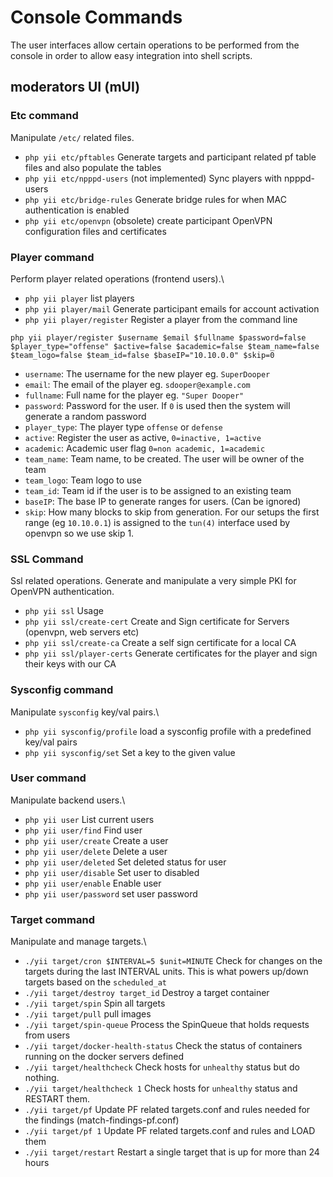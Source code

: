 # Console Commands

The user interfaces allow certain operations to be performed from the console in order to allow easy integration into shell scripts.

## moderators UI (mUI)
### Etc command
Manipulate `/etc/` related files.
* `php yii etc/pftables` Generate targets and participant related pf table files and also populate the tables
* `php yii etc/npppd-users` (not implemented) Sync players with npppd-users
* `php yii etc/bridge-rules` Generate bridge rules for when MAC authentication is enabled
* `php yii etc/openvpn` (obsolete) create participant OpenVPN configuration files and certificates

### Player command
Perform player related operations (frontend users).\
* `php yii player` list players
* `php yii player/mail` Generate participant emails for account activation
* `php yii player/register` Register a player from the command line
```
php yii player/register $username $email $fullname $password=false $player_type="offense" $active=false $academic=false $team_name=false $team_logo=false $team_id=false $baseIP="10.10.0.0" $skip=0
```
 - `username`: The username for the new player eg. `SuperDooper`
 - `email`: The email of the player eg. `sdooper@example.com`
 - `fullname`: Full name for the player eg. `"Super Dooper"`
 - `password`: Password for the user. If `0` is used then the system will generate a random password
 - `player_type`: The player type `offense` or `defense`
 - `active`: Register the user as active, `0=inactive, 1=active`
 - `academic`: Academic user flag `0=non academic, 1=academic`
 - `team_name`: Team name, to be created. The user will be owner of the team
 - `team_logo`: Team logo to use
 - `team_id`: Team id if the user is to be assigned to an existing team
 - `baseIP`: The base IP to generate ranges for users. (Can be ignored)
 - `skip`:  How many blocks to skip from generation. For our setups the first range (eg `10.10.0.1`) is assigned to the `tun(4)` interface used by openvpn so we use skip 1.


### SSL Command
Ssl related operations. Generate and manipulate a very simple PKI for OpenVPN authentication.
* `php yii ssl` Usage
* `php yii ssl/create-cert` Create and Sign certificate for Servers (openvpn, web servers etc)
* `php yii ssl/create-ca` Create a self sign certificate for a local CA
* `php yii ssl/player-certs` Generate certificates for the player and sign their keys with our CA

### Sysconfig command
Manipulate `sysconfig` key/val pairs.\
* `php yii sysconfig/profile` load a sysconfig profile with a predefined key/val pairs
* `php yii sysconfig/set` Set a key to the given value

### User command
Manipulate backend users.\
* `php yii user` List current users
* `php yii user/find` Find user
* `php yii user/create` Create a user
* `php yii user/delete` Delete a user
* `php yii user/deleted` Set deleted status for user
* `php yii user/disable` Set user to disabled
* `php yii user/enable` Enable user
* `php yii user/password` set user password


### Target command
Manipulate and manage targets.\
* `./yii target/cron $INTERVAL=5 $unit=MINUTE` Check for changes on the targets during the last INTERVAL units. This is what powers up/down targets based on the `scheduled_at`
* `./yii target/destroy target_id` Destroy a target container
* `./yii target/spin` Spin all targets
* `./yii target/pull` pull images
* `./yii target/spin-queue` Process the SpinQueue that holds requests from users
* `./yii target/docker-health-status` Check the status of containers running on the docker servers defined
* `./yii target/healthcheck` Check hosts for `unhealthy` status but do nothing.
* `./yii target/healthcheck 1` Check hosts for `unhealthy` status and RESTART them.
* `./yii target/pf` Update PF related targets.conf and rules needed for the findings (match-findings-pf.conf)
* `./yii target/pf 1` Update PF related targets.conf and rules and LOAD them
* `./yii target/restart` Restart a single target that is up for more than 24 hours

